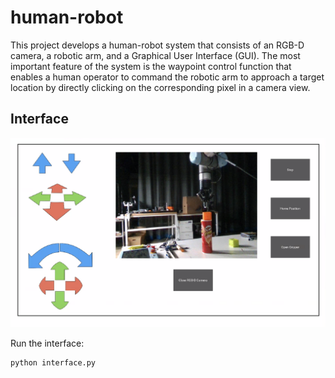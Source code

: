 # human-robot

This project develops a human-robot system that consists of an RGB-D camera, a robotic arm, and a Graphical User Interface (GUI). The most important feature of the system is the waypoint control function that enables a human operator to command the robotic arm to approach a target location by directly clicking on the corresponding pixel in a camera view. 

## Interface

![](interface.png)

Run the interface:
```sh
python interface.py
```
